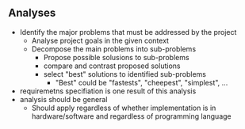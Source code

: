 ## Analyses

* Identify the major problems that must be addressed by the project
	* Analyse project goals in the given context
	* Decompose the main problems into sub-problems
		* Propose possible solusions to sub-problems
		* compare and contrast proposed solutions
		* select "best" solutions to identified sub-problems
			* "Best" could be "fastests", "cheepest", "simplest", ...
* requiremetns specifiation is one result of this analysis
* analysis should be general
	* Should apply regardless of whether implementation is in hardware/software and regardless of programming language

